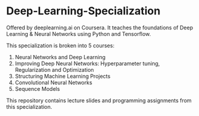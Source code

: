 # Deep-Learning-Specialization

Offered by deeplearning.ai on Coursera. It teaches the foundations of Deep Learning & Neural Networks using Python and Tensorflow.

This specialization is broken into 5 courses:

1) Neural Networks and Deep Learning 
2) Improving Deep Neural Networks: Hyperparameter tuning, Regularization and Optimization
3) Structuring Machine Learning Projects
4) Convolutional Neural Networks
5) Sequence Models

This repository contains lecture slides and programming assignments from this specialization.
